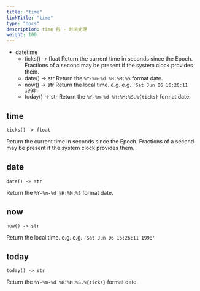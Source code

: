 ```yaml
---
title: "time"
linkTitle: "time"
type: "docs"
description: time 包 - 时间处理
weight: 100
---
```

- datetime
  - ticks() -> float
    Return the current time in seconds since the Epoch. Fractions of a second may be present if the system clock provides them.
  - date() -> str
    Return the `%Y-%m-%d %H:%M:%S` format date.
  - now() -> str
    Return the local time. e.g. e.g. `'Sat Jun 06 16:26:11 1998'`
  - today() -> str
    Return the `%Y-%m-%d %H:%M:%S.%{ticks}` format date.

## time

`ticks() -> float`

Return the current time in seconds since the Epoch. Fractions of a second may be present if the system clock provides them.

## date

`date() -> str`

Return the `%Y-%m-%d %H:%M:%S` format date.

## now

`now() -> str`

Return the local time. e.g. e.g. `'Sat Jun 06 16:26:11 1998'`

## today

`today() -> str`

Return the `%Y-%m-%d %H:%M:%S.%{ticks}` format date.
